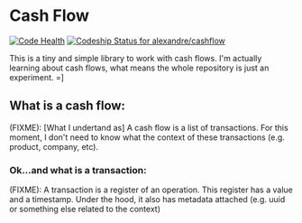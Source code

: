 # Cash Flow

[![Code Health](https://landscape.io/github/alexandre/cashflow/master/landscape.svg?style=flat)](https://landscape.io/github/alexandre/cashflow/master)
[ ![Codeship Status for alexandre/cashflow](https://codeship.com/projects/403e0be0-587a-0134-2b2b-7e9c42a73e5a/status?branch=master)](https://codeship.com/projects/172885)

This is a tiny and simple library to work with cash flows. I'm actually learning about cash flows,
what means the whole repository is just an experiment. =]

## What is a cash flow:

(FIXME): [What I undertand as] A cash flow is a list of transactions. For this moment, I don't need
to know what the context of these transactions (e.g. product, company, etc).

### Ok...and what is a transaction:

(FIXME): A transaction is a register of an operation. This register has a value and a timestamp.
Under the hood, it also has metadata attached (e.g. uuid or something else related to the context)

